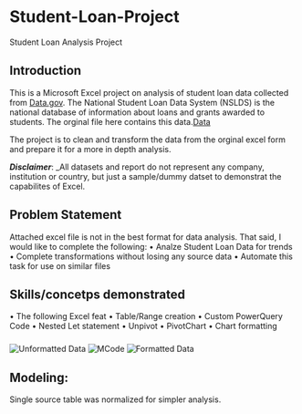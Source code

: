 # Student-Loan-Project
Student Loan Analysis Project
## Introduction
This is a Microsoft Excel project on analysis of student loan data collected from [Data.gov](https://data.gov/).
The National Student Loan Data System (NSLDS) is the national database of information about loans and grants awarded to students. The orginal file here contains this data.[Data](https://github.com/bburkett504/Student-Loan-Project/files/13505568/PortfolioSummary.1.xls)

The project is to clean and transform the data from the orginal excel form and prepare it for a more in depth analysis.

**_Disclaimer_**: _All datasets and report do not represent any company, institution or country, but just a sample/dummy datset to demonstrat the capabilites of Excel.

## Problem Statement
Attached excel file is not in the best format for data analysis. 
That said, I would like to complete the following:
•	Analze Student Loan Data for trends
•	Complete transformations without losing any source data
•	Automate this task for use on similar files

## Skills/concetps demonstrated
•	The following Excel feat
•	Table/Range creation
•	Custom PowerQuery Code
•	Nested Let statement
•	Unpivot
•	PivotChart
•	Chart formatting
###
![Unformatted Data](https://github.com/bburkett504/Student-Loan-Project/assets/151954760/b3647dd7-4723-4693-8c4c-72d56df446da)
![MCode](https://github.com/bburkett504/Student-Loan-Project/assets/151954760/cec3445f-1dc8-43dd-8427-dddf7bd0add3)
![Formatted Data](https://github.com/bburkett504/Student-Loan-Project/assets/151954760/375ad788-fe69-4d6e-9add-8ba35a431e72)


## Modeling:
Single source table was normalized for simpler analysis.


